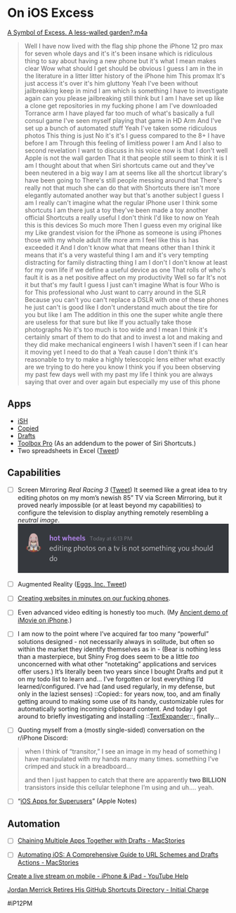 # On iOS Excess
<a href='A%20Symbol%20of%20Excess.%20A%20less-walled%20garden%3F.m4a'>A Symbol of Excess. A less-walled garden?.m4a</a>
> Well I have now lived with the flag ship phone the iPhone 12 pro max for seven whole days and it's it's been insane which is ridiculous thing to say about having a new phone but it's what I mean makes clear Wow what should I get should be obvious I guess I am in the in the literature in a litter litter history of the iPhone him This promax It's just access it's over it's him gluttony Yeah I've been without jailbreaking keep in mind I am which is something I have to investigate again can you please jailbreaking still think but I am I have set up like a clone get repositories in my fucking phone I am I've downloaded Torrance arm I have played far too much of what's basically a full consul game I've seen myself playing that game in HD Arm And I've set up a bunch of automated stuff Yeah I've taken some ridiculous photos This thing is just No it's it's I guess compared to the 8+ I have before I am Through this feeling of limitless power I am And I also to second revelation I want to discuss in his voice now is that I don't well Apple is not the wall garden That it that people still seem to think it is I am I thought about that when Siri shortcuts came out and they've been neutered in a big way I am at seems like all the shortcut library's have been going to There's still people messing around that There's really not that much she can do that with Shortcuts there isn't more elegantly automated another way but that's another subject I guess I am I really can't imagine what the regular iPhone user I think some shortcuts I am there just a toy they've been made a toy another official Shortcuts a really useful I don't think I'd like to now on Yeah this is this devices So much more Then I guess even my original like my Like grandest vision for the iPhone as someone is using iPhones those with my whole adult life more arm I feel like this is has exceeded it And I don't know what that means other than I think it means that it's a very wasteful thing I am and it's very tempting distracting for family distracting thing I am I don't I don't know at least for my own life if we define a useful device as one That rolls of who's fault it is as a net positive affect on my productivity Well so far It's not it but that's my fault I guess I just can't imagine What is four Who is for This professional who Just want to carry around in the SLR Because you can't you can't replace a DSLR with one of these phones he just can't is good like I don't understand much about the tire for you but like I am The addition in this one the super white angle there are useless for that sure but like If you actually take those photographs No it's too much is too wide and I mean I think it's certainly smart of them to do that and to invest a lot and making and they did make mechanical engineers I wish I haven't seen if I can hear it moving yet I need to do that a Yeah cause I don't think it's reasonable to try to make a highly telescopic lens either what exactly are we trying to do here you know I think you if you been observing my past few days well with my past my life I think you are always saying that over and over again but especially my use of this phone  
## Apps
* [iSH](https://apps.apple.com/us/app/ish-shell/id1436902243)
* [Copied](https://apps.apple.com/us/app/copied-touch/id1015767349)
* [Drafts](https://apps.apple.com/us/app/drafts/id1236254471)
* [Toolbox Pro](https://apps.apple.com/us/app/toolbox-pro-for-shortcuts/id1476205977) (As an addendum to the power of Siri Shortcuts.)
* Two spreadsheets in Excel ([Tweet](https://twitter.com/neoyokel/status/1348914200240922624?s=21))
## Capabilities
- [ ] Screen Mirroring *Real Racing 3* ([Tweet](https://twitter.com/neoyokel/status/1336812943154044928?s=21))
It seemed like a great idea to try editing photos on my mom’s newish 85” TV via Screen Mirroring, but it proved nearly impossible (or at least beyond my capabilities) to configure the television to display anything remotely resembling a *neutral image*.
![](On%20iOS%20Excess/Photo%20Feb%204,%202021%20at%20181443.jpg)
- [ ] Augmented Reality ([Eggs, Inc. Tweet](https://twitter.com/neoyokel/status/1352780547404267522?s=21))

- [ ] [Creating websites in minutes on our fucking phones](https://youtu.be/BYOdugyqV34). 

- [ ] Even advanced video editing is honestly too much. (My [Ancient demo of iMovie on iPhone](https://youtu.be/E3fCi5P7YAg).)

- [ ] I am now to the point where I’ve acquired far too many “powerful” solutions designed - not necessarily always in solitude, but often so within the market they identify themselves as in - (Bear is nothing less than a masterpiece, but Shiny Frog does seem to be a little *too* unconcerned with what other “notetaking” applications and services offer users.) It’s literally been two years since I bought Drafts and put it on my todo list to learn and... I’ve forgotten or lost everything I’d learned/configured. I’ve had (and used regularly, in my defense, but only in the laziest senses) ::Copied:: for years now, too, and am finally getting around to making some use of its handy, customizable rules for automatically sorting incoming clipboard content. And today I got around to briefly investigating and installing ::[TextExpander](https://textexpander.com)::, finally... 

- [ ] Quoting myself from a (mostly single-sided) conversation on the r/iPhone Discord:
> when I think of “transitor,” I see an image in my head of something I have manipulated with my hands many many times. something I’ve crimped and stuck in a breadboard...  
>   
> and then I just happen to catch that there are apparently **two BILLION** transistors inside this cellular telephone I’m using and uh.... yeah.  

- [ ] “[iOS Apps for Superusers](https://www.icloud.com/notes/0h0O7x7MQMKA2OgmxiQbC6R3g#iOS_Apps_for_Superusers)” (Apple Notes)

## Automation
- [ ] [Chaining Multiple Apps Together with Drafts - MacStories](https://www.macstories.net/tutorials/chaining-multiple-apps-together-with-drafts/)

- [ ] [Automating iOS: A Comprehensive Guide to URL Schemes and Drafts Actions - MacStories](https://www.macstories.net/tutorials/guide-url-scheme-ios-drafts/)


[Create a live stream on mobile - iPhone & iPad - YouTube Help](https://support.google.com/youtube/answer/9228390?co=GENIE.Platform%3DiOS&hl=en)

[Jordan Merrick Retires His GitHub Shortcuts Directory - Initial Charge](https://initialcharge.net/2020/04/merrick-shortcut-directory/)

#iP12PM